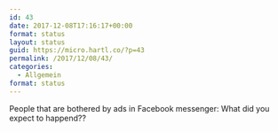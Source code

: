 ```yaml
---
id: 43
date: 2017-12-08T17:16:17+00:00
format: status
layout: status
guid: https://micro.hartl.co/?p=43
permalink: /2017/12/08/43/
categories:
  - Allgemein
format: status
---
```

People that are bothered by ads in Facebook messenger: What did you expect to happend??